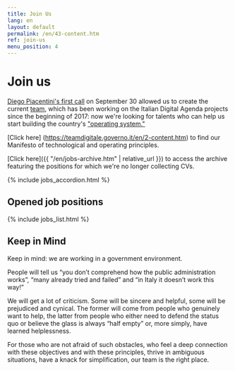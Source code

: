 ```yaml
---
title: Join Us
lang: en
layout: default
permalink: /en/43-content.htm
ref: join-us
menu_position: 4
---
```


# Join us

[Diego Piacentini's first call](https://medium.com/team-per-la-trasformazione-digitale/from-seattle-to-roma-innovation-citizens-talents-6b8c6c06002b) on September 30 allowed us to create the current [team](https://teamdigitale.governo.it/en/49-content.htm), which has been working on the Italian Digital Agenda projects since the beginning of 2017: now we're looking for talents who can help us start building the country's ["operating system."](https://medium.com/team-per-la-trasformazione-digitale/new-operating-system-country-technological-competence-plans-11b50a750ea7)

[Click here] (https://teamdigitale.governo.it/en/2-content.htm) to find our Manifesto of technological and operating principles.

[Click here]({{ "/en/jobs-archive.htm" | relative_url }}) to access the archive featuring the positions for which we're no longer collecting CVs.

{% include jobs_accordion.html %}

## Opened job positions

{% include jobs_list.html %}

<a name="notabene"></a>
## Keep in Mind

Keep in mind: we are working in a government environment. 

People will tell us “you don’t comprehend how the public administration works”, “many already tried and failed” and “in Italy it doesn’t work this way!”

We will get a lot of criticism.  Some will be sincere and helpful, some will be prejudiced and cynical. The former will come from people who genuinely want to help, the latter from people who either need to defend the status quo or believe the glass is always “half empty” or, more simply, have learned helplessness.  

For those who are not afraid of such obstacles, who feel a deep connection with these objectives and with these principles, thrive in ambiguous situations, have a knack for simplification, our team is the right place.
